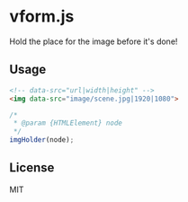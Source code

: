 # vform.js

Hold the place for the image before it's done!

## Usage

````html
<!-- data-src="url|width|height" -->
<img data-src="image/scene.jpg|1920|1080">

````

```javascript
/*
 * @param {HTMLElement} node
 */
imgHolder(node);

```

## License

MIT
